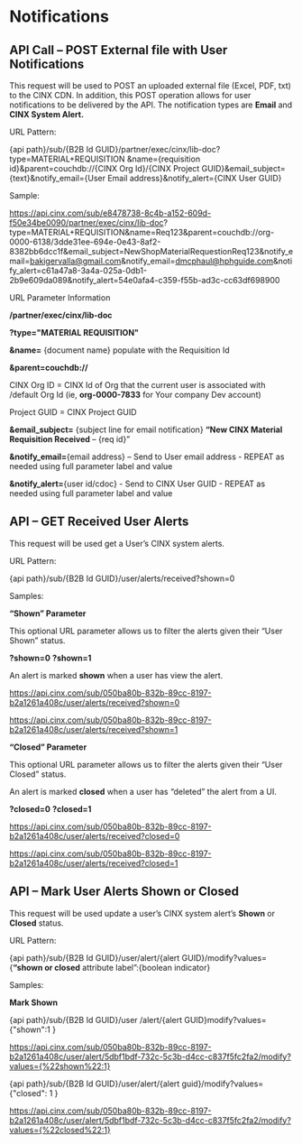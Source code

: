 # Notifications

## API Call – POST External file with User Notifications 

This request will be used to POST an uploaded external file (Excel, PDF, txt) to the CINX CDN.  In addition, this POST operation allows for user notifications to be delivered by the API.  The notification types are **Email** and **CINX System Alert.**

URL Pattern:

{api path}/sub/{B2B Id GUID}/partner/exec/cinx/lib-doc? type=MATERIAL+REQUISITION &name={requisition id}&parent=couchdb://{CINX Org Id}/{CINX Project GUID}&email_subject={text}&notify_email={User Email address}&notify_alert={CINX User GUID}

Sample:

https://api.cinx.com/sub/e8478738-8c4b-a152-609d-f50e34be0090/partner/exec/cinx/lib-doc? type=MATERIAL+REQUISITION&name=Req123&parent=couchdb://org-0000-6138/3dde31ee-694e-0e43-8af2-8382bb6dcc1f&email_subject=NewShopMaterialRequestionReq123&notify_email=bakigervalla@gmail.com&notify_email=dmcphaul@hphguide.com&notify_alert=c61a47a8-3a4a-025a-0db1-2b9e609da089&notify_alert=54e0afa4-c359-f55b-ad3c-cc63df698900

URL Parameter Information

**/partner/exec/cinx/lib-doc**  <literal>

**?type="MATERIAL REQUISITION"**  <literal>

**&name=** {document name} populate with the Requisition Id

**&parent=couchdb://**  <literal> 

CINX Org ID = CINX Id of Org that the current user is associated with /default Org Id (ie, **org-0000-7833** for Your company Dev account)

Project GUID = CINX Project GUID

**&email_subject=** {subject line for email notification} **“New CINX Material Requisition Received** – {req id}”

**&notify_email=**{email address} – Send to User email address - REPEAT as needed using full parameter label and value

**&notify_alert=**{user id/cdoc} - Send to CINX User GUID - REPEAT as needed using full parameter label and value 

## API – GET Received User Alerts

This request will be used get a User’s CINX system alerts.

URL Pattern:

{api path}/sub/{B2B Id GUID}/user/alerts/received?shown=0

Samples:

**“Shown” Parameter**

This optional URL parameter allows us to filter the alerts given their “User Shown” status.

**?shown=0**
**?shown=1**

An alert is marked **shown** when a user has view the alert.

https://api.cinx.com/sub/050ba80b-832b-89cc-8197-b2a1261a408c/user/alerts/received?shown=0

https://api.cinx.com/sub/050ba80b-832b-89cc-8197-b2a1261a408c/user/alerts/received?shown=1

**“Closed” Parameter**

This optional URL parameter allows us to filter the alerts given their “User Closed” status.

An alert is marked **closed** when a user has “deleted” the alert from a UI.

**?closed=0**
**?closed=1**

https://api.cinx.com/sub/050ba80b-832b-89cc-8197-b2a1261a408c/user/alerts/received?closed=0

https://api.cinx.com/sub/050ba80b-832b-89cc-8197-b2a1261a408c/user/alerts/received?closed=1
 
## API – Mark User Alerts Shown or Closed

This request will be used update a user’s CINX system alert’s **Shown** or **Closed** status.

URL Pattern:

{api path}/sub/{B2B Id GUID}/user/alert/{alert GUID}/modify?values={**“shown or closed** attribute label”:{boolean indicator}

Samples:

**Mark Shown**

{api path}/sub/{B2B Id GUID}/user /alert/{alert GUID}modify?values={"shown":1 }

https://api.cinx.com/sub/050ba80b-832b-89cc-8197-b2a1261a408c/user/alert/5dbf1bdf-732c-5c3b-d4cc-c837f5fc2fa2/modify?values={%22shown%22:1}

{api path}/sub/{B2B Id GUID}/user/alert/{alert guid}/modify?values={"closed": 1 }

https://api.cinx.com/sub/050ba80b-832b-89cc-8197-b2a1261a408c/user/alert/5dbf1bdf-732c-5c3b-d4cc-c837f5fc2fa2/modify?values={%22closed%22:1}
  


